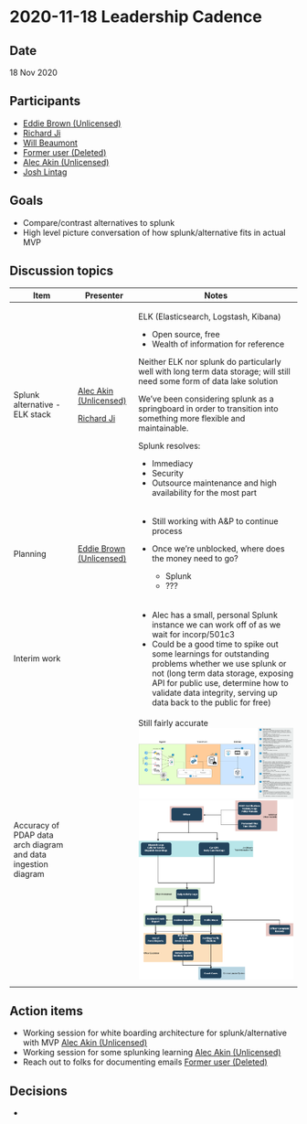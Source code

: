 # 2020-11-18 Leadership Cadence

## Date <a href="#id-2020-11-18leadershipcadence-date" id="id-2020-11-18leadershipcadence-date"></a>

18 Nov 2020

## Participants <a href="#id-2020-11-18leadershipcadence-participants" id="id-2020-11-18leadershipcadence-participants"></a>

* [Eddie Brown (Unlicensed)](https://pdap.atlassian.net/wiki/people/5f2205e570fb250022c01aaa?ref=confluence)
* [Richard Ji](https://pdap.atlassian.net/wiki/people/5f8f95be0e068b00766b6903?ref=confluence)
* [Will Beaumont](https://pdap.atlassian.net/wiki/people/5e9c6021ca2a1d0c2e249bab?ref=confluence)
* [Former user (Deleted)](https://pdap.atlassian.net/wiki/people/5f8f95be40588b0077ed830a?ref=confluence)
* [Alec Akin (Unlicensed)](https://pdap.atlassian.net/wiki/people/5f1e64ee2aa25000286fc7fc?ref=confluence)
* [Josh Lintag](https://pdap.atlassian.net/wiki/people/5f20c61fc9c094001c5d32ca?ref=confluence)

## Goals <a href="#id-2020-11-18leadershipcadence-goals" id="id-2020-11-18leadershipcadence-goals"></a>

* Compare/contrast alternatives to splunk
* High level picture conversation of how splunk/alternative fits in actual MVP

## Discussion topics <a href="#id-2020-11-18leadershipcadence-discussiontopics" id="id-2020-11-18leadershipcadence-discussiontopics"></a>

| Item                                                          | Presenter                                                                                                                                                                                                                                | Notes                                                                                                                                                                                                                                                                                                                                                                                                                                                                                                                          |
| ------------------------------------------------------------- | ---------------------------------------------------------------------------------------------------------------------------------------------------------------------------------------------------------------------------------------- | ------------------------------------------------------------------------------------------------------------------------------------------------------------------------------------------------------------------------------------------------------------------------------------------------------------------------------------------------------------------------------------------------------------------------------------------------------------------------------------------------------------------------------ |
| Splunk alternative - ELK stack                                | <p><a href="https://pdap.atlassian.net/wiki/people/5f1e64ee2aa25000286fc7fc?ref=confluence">Alec Akin (Unlicensed)</a></p><p><a href="https://pdap.atlassian.net/wiki/people/5f8f95be0e068b00766b6903?ref=confluence">Richard Ji</a></p> | <p>ELK (Elasticsearch, Logstash, Kibana)</p><ul><li>Open source, free</li><li>Wealth of information for reference</li></ul><p>Neither ELK nor splunk do particularly well with long term data storage; will still need some form of data lake solution</p><p>We’ve been considering splunk as a springboard in order to transition into something more flexible and maintainable.</p><p>Splunk resolves:</p><ul><li>Immediacy</li><li>Security</li><li>Outsource maintenance and high availability for the most part</li></ul> |
| Planning                                                      | [Eddie Brown (Unlicensed)](https://pdap.atlassian.net/wiki/people/5f2205e570fb250022c01aaa?ref=confluence)                                                                                                                               | <ul><li>Still working with A&#x26;P to continue process</li><li><p>Once we’re unblocked, where does the money need to go?</p><ul><li>Splunk</li><li>???</li></ul></li></ul>                                                                                                                                                                                                                                                                                                                                                    |
| Interim work                                                  |                                                                                                                                                                                                                                          | <ul><li>Alec has a small, personal Splunk instance we can work off of as we wait for incorp/501c3</li><li>Could be a good time to spike out some learnings for outstanding problems whether we use splunk or not (long term data storage, exposing API for public use, determine how to validate data integrity, serving up data back to the public for free)</li></ul>                                                                                                                                                        |
| Accuracy of PDAP data arch diagram and data ingestion diagram |                                                                                                                                                                                                                                          | Still fairly accurate![](<../../../../.gitbook/assets/138706967 (1) (1) (1) (1) (1).png>)![](../../../../.gitbook/assets/138739735.png)                                                                                                                                                                                                                                                                                                                                                                                        |
|                                                               |                                                                                                                                                                                                                                          |                                                                                                                                                                                                                                                                                                                                                                                                                                                                                                                                |

## Action items <a href="#id-2020-11-18leadershipcadence-actionitems" id="id-2020-11-18leadershipcadence-actionitems"></a>

* Working session for white boarding architecture for splunk/alternative with MVP [Alec Akin (Unlicensed)](https://pdap.atlassian.net/wiki/people/5f1e64ee2aa25000286fc7fc?ref=confluence)
* Working session for some splunking learning [Alec Akin (Unlicensed)](https://pdap.atlassian.net/wiki/people/5f1e64ee2aa25000286fc7fc?ref=confluence)
* Reach out to folks for documenting emails [Former user (Deleted)](https://pdap.atlassian.net/wiki/people/5f8f95be40588b0077ed830a?ref=confluence)

## Decisions <a href="#id-2020-11-18leadershipcadence-decisions" id="id-2020-11-18leadershipcadence-decisions"></a>

*
